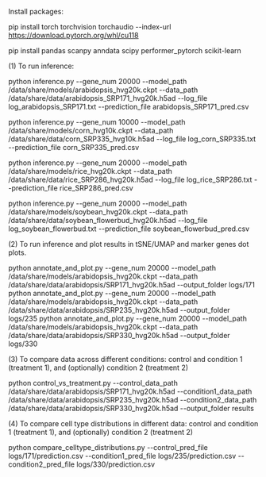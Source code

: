 Install packages:

pip install torch torchvision torchaudio --index-url https://download.pytorch.org/whl/cu118

pip install pandas scanpy anndata scipy performer_pytorch scikit-learn

(1) To run inference:

python inference.py --gene_num 20000 --model_path /data/share/models/arabidopsis_hvg20k.ckpt --data_path /data/share/data/arabidopsis_SRP171_hvg20k.h5ad --log_file log_arabidopsis_SRP171.txt --prediction_file arabidopsis_SRP171_pred.csv

python inference.py --gene_num 10000 --model_path /data/share/models/corn_hvg10k.ckpt --data_path /data/share/data/corn_SRP335_hvg10k.h5ad --log_file log_corn_SRP335.txt --prediction_file corn_SRP335_pred.csv

python inference.py --gene_num 20000 --model_path /data/share/models/rice_hvg20k.ckpt --data_path /data/share/data/rice_SRP286_hvg20k.h5ad --log_file log_rice_SRP286.txt --prediction_file rice_SRP286_pred.csv

python inference.py --gene_num 20000 --model_path /data/share/models/soybean_hvg20k.ckpt --data_path /data/share/data/soybean_flowerbud_hvg20k.h5ad --log_file log_soybean_flowerbud.txt --prediction_file soybean_flowerbud_pred.csv


(2) To run inference and plot results in tSNE/UMAP and marker genes dot plots.

python annotate_and_plot.py --gene_num 20000 --model_path /data/share/models/arabidopsis_hvg20k.ckpt --data_path /data/share/data/arabidopsis/SRP171_hvg20k.h5ad --output_folder logs/171
python annotate_and_plot.py --gene_num 20000 --model_path /data/share/models/arabidopsis_hvg20k.ckpt --data_path /data/share/data/arabidopsis/SRP235_hvg20k.h5ad --output_folder logs/235
python annotate_and_plot.py --gene_num 20000 --model_path /data/share/models/arabidopsis_hvg20k.ckpt --data_path /data/share/data/arabidopsis/SRP330_hvg20k.h5ad --output_folder logs/330


(3) To compare data across different conditions: control and condition 1 (treatment 1), and (optionally) condition 2 (treatment 2)

python control_vs_treatment.py --control_data_path /data/share/data/arabidopsis/SRP171_hvg20k.h5ad --condition1_data_path /data/share/data/arabidopsis/SRP235_hvg20k.h5ad --condition2_data_path /data/share/data/arabidopsis/SRP330_hvg20k.h5ad --output_folder results


(4) To compare cell type distributions in different data: control and condition 1 (treatment 1), and (optionally) condition 2 (treatment 2)

python compare_celltype_distributions.py --control_pred_file logs/171/prediction.csv --condition1_pred_file logs/235/prediction.csv --condition2_pred_file logs/330/prediction.csv
